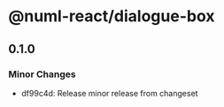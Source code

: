# @numl-react/dialogue-box

## 0.1.0
### Minor Changes

- df99c4d: Release minor release from changeset
